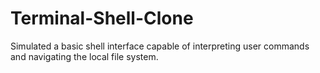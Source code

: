 # Terminal-Shell-Clone
Simulated a basic shell interface capable of interpreting user commands and navigating the local file system.
